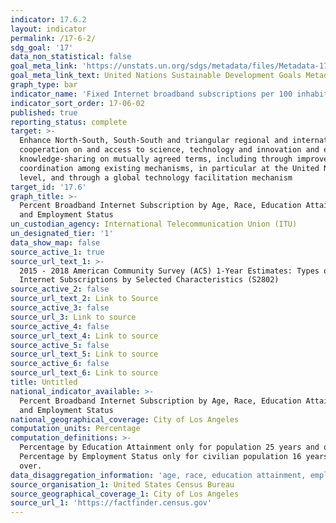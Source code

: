 ```yaml
---
indicator: 17.6.2
layout: indicator
permalink: /17-6-2/
sdg_goal: '17'
data_non_statistical: false
goal_meta_link: 'https://unstats.un.org/sdgs/metadata/files/Metadata-17-06-02.pdf '
goal_meta_link_text: United Nations Sustainable Development Goals Metadata (PDF 211 KB)
graph_type: bar
indicator_name: 'Fixed Internet broadband subscriptions per 100 inhabitants, by speed'
indicator_sort_order: 17-06-02
published: true
reporting_status: complete
target: >-
  Enhance North-South, South-South and triangular regional and international
  cooperation on and access to science, technology and innovation and enhance
  knowledge-sharing on mutually agreed terms, including through improved
  coordination among existing mechanisms, in particular at the United Nations
  level, and through a global technology facilitation mechanism
target_id: '17.6'
graph_title: >-
  Percent Broadband Internet Subscription by Age, Race, Education Attainment,
  and Employment Status
un_custodian_agency: International Telecommunication Union (ITU)
un_designated_tier: '1'
data_show_map: false
source_active_1: true
source_url_text_1: >-
  2015 - 2018 American Community Survey (ACS) 1-Year Estimates: Types of
  Internet Subscriptions by Selected Characteristics (S2802)
source_active_2: false
source_url_text_2: Link to Source
source_active_3: false
source_url_3: Link to source
source_active_4: false
source_url_text_4: Link to source
source_active_5: false
source_url_text_5: Link to source
source_active_6: false
source_url_text_6: Link to source
title: Untitled
national_indicator_available: >-
  Percent Broadband Internet Subscription by Age, Race, Education Attainment,
  and Employment Status
national_geographical_coverage: City of Los Angeles
computation_units: Percentage
computation_definitions: >-
  Percentage by Education Attainment only for population 25 years and over.
  Percentage by Employment Status only for civilian population 16 years and
  over.
data_disaggregation_information: 'age, race, education attainment, employment status'
source_organisation_1: United States Census Bureau
source_geographical_coverage_1: City of Los Angeles
source_url_1: 'https://factfinder.census.gov'
---
```

